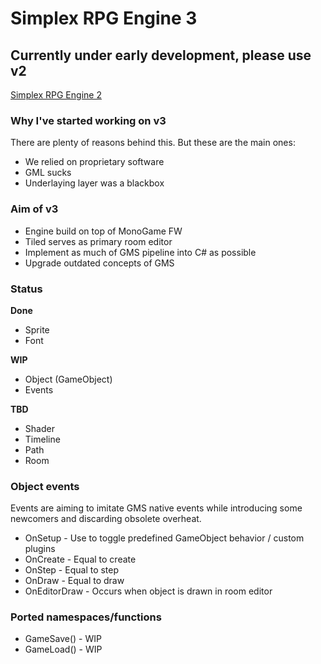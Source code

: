  # Simplex RPG Engine 3
 ## Currently under early development, please use v2
 
 <a href="https://github.com/lofcz/SimplexRpgEngine/tree/SimplexRpgEngine2">Simplex RPG Engine 2</a>


### Why I've started working on v3
There are plenty of reasons behind this. But these are the main ones:

- We relied on proprietary software
- GML sucks
- Underlaying layer was a blackbox

### Aim of v3

- Engine build on top of MonoGame FW
- Tiled serves as primary room editor
- Implement as much of GMS pipeline into C# as possible
- Upgrade outdated concepts of GMS

### Status

**Done**
- Sprite
- Font

**WIP**
- Object (GameObject)
- Events

**TBD**
- Shader
- Timeline
- Path
- Room

### Object events
Events are aiming to imitate GMS native events while introducing some newcomers and discarding obsolete overheat. 

- OnSetup - Use to toggle predefined GameObject behavior / custom plugins
- OnCreate - Equal to create
- OnStep - Equal to step
- OnDraw - Equal to draw
- OnEditorDraw - Occurs when object is drawn in room editor

### Ported namespaces/functions
- GameSave() - WIP
- GameLoad() - WIP

